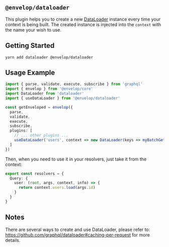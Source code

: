 ## `@envelop/dataloader`

This plugin helps you to create a new [DataLoader](https://github.com/graphql/dataloader) instance every time your context is being built. The created instance is injected into the `context` with the name your wish to use.

## Getting Started

```
yarn add dataloader @envelop/dataloader
```

## Usage Example

```ts
import { parse, validate, execute, subscribe } from 'graphql'
import { envelop } from '@envelop/core'
import DataLoader from 'dataloader'
import { useDataLoader } from '@envelop/dataloader'

const getEnveloped = envelop({
  parse,
  validate,
  execute,
  subscribe,
  plugins: [
    // ... other plugins ...
    useDataLoader('users', context => new DataLoader(keys => myBatchGetUsers(keys)))
  ]
})
```

Then, when you need to use it in your resolvers, just take it from the context:

```ts
export const resolvers = {
  Query: {
    user: (root, args, context, info) => {
      return context.users.load(args.id)
    }
  }
}
```

## Notes

There are several ways to create and use DataLoader, please refer to: https://github.com/graphql/dataloader#caching-per-request for more details.
